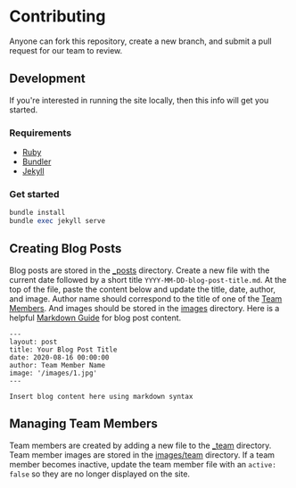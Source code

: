 # Contributing

Anyone can fork this repository, create a new branch, and submit a pull request for our team to review.

## Development

If you're interested in running the site locally, then this info will get you started.

### Requirements
* [Ruby](https://www.ruby-lang.org/en/)
* [Bundler](http://bundler.io/)
* [Jekyll](https://jekyllrb.com/)

### Get started

```ruby
bundle install
bundle exec jekyll serve
```

## Creating Blog Posts

Blog posts are stored in the [_posts](/_posts) directory. Create a new file with the current date followed by a short title `YYYY-MM-DD-blog-post-title.md`. At the top of the file, paste the content below and update the title, date, author, and image. Author name should correspond to the title of one of the [Team Members](/_team). And images should be stored in the [images](/images) directory. Here is a helpful [Markdown Guide](https://guides.github.com/features/mastering-markdown/) for blog post content.

```
---
layout: post
title: Your Blog Post Title
date: 2020-08-16 00:00:00
author: Team Member Name
image: '/images/1.jpg'
---

Insert blog content here using markdown syntax
```

## Managing Team Members

Team members are created by adding a new file to the [_team](/_team) directory. Team member images are stored in the [images/team](/images/team) directory. If a team member becomes inactive, update the team member file with an `active: false` so they are no longer displayed on the site.
